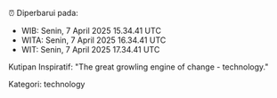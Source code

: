 ⏰ Diperbarui pada:
- WIB: Senin, 7 April 2025 15.34.41 UTC
- WITA: Senin, 7 April 2025 16.34.41 UTC
- WIT: Senin, 7 April 2025 17.34.41 UTC

Kutipan Inspiratif:
"The great growling engine of change - technology."


Kategori: technology

